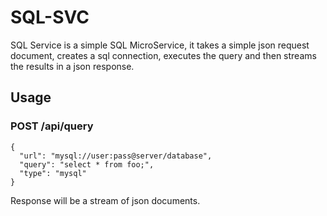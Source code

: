 # SQL-SVC

SQL Service is a simple SQL MicroService, it takes a simple json request document, creates a sql connection, executes the query and then streams the results in a json response.

## Usage

### POST /api/query

```
{
  "url": "mysql://user:pass@server/database",
  "query": "select * from foo;",
  "type": "mysql"
}
```

Response will be a stream of json documents.


